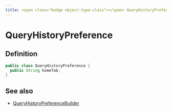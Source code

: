 ```yaml
---
title: <span class="badge object-type-class"></span> QueryHistoryPreference
---
```

# <span class="badge object-type-class"></span> QueryHistoryPreference

## Definition

```java
public class QueryHistoryPreference {
  public String homeTab;
}
```
## See also

 * <span class="badge builder"></span> [QueryHistoryPreferenceBuilder](./builder-QueryHistoryPreferenceBuilder.md)
